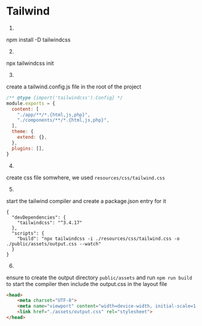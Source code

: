 # Tailwind
1. 
npm install -D tailwindcss

2. 
npx tailwindcss init

3.
create a tailwind.config.js file in the root of the project
```js
/** @type {import('tailwindcss').Config} */
module.exports = {
  content: [
    "./app/**/*.{html,js,php}",
    "./components/**/*.{html,js,php}",
  ],
  theme: {
    extend: {},
  },
  plugins: [],
}
```

4.
create css file somwhere, we used `resources/css/tailwind.css`

5. 
start the tailwind compiler and create a package.json entry for it 

```
{
  "devDependencies": {
    "tailwindcss": "^3.4.17"
  },
  "scripts": {
    "build": "npx tailwindcss -i ./resources/css/tailwind.css -o ./public/assets/output.css --watch"
  }
}
```

6.
ensure to create the output directory `public/assets` and run `npm run build` to start the compiler then include the output.css in the layout file

```html
<head>
    <meta charset="UTF-8">
    <meta name="viewport" content="width=device-width, initial-scale=1.0">
    <link href="./assets/output.css" rel="stylesheet">
</head>
```